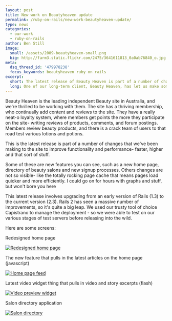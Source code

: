 ```yaml
---
layout: post
title: New work on Beautyheaven update
permalink: /ruby-on-rails/new-work-beautyheaven-update/
type: news
categories:
  - our-work
  - ruby-on-rails
author: Ben Still
image:
  small: /assets/2009-beautyheaven-small.png
  big: http://farm3.static.flickr.com/2475/3641611813_0a0ab76840_o.jpg
meta:
  dsq_thread_id: '479978238'
  focus_keywords: beautyheaven ruby on rails
excerpt:
  short: The latest release of Beauty Heaven is part of a number of changes that we've been making to the site to improve functionality and performance - faster, higher and that sort of stuff.
  long: One of our long-term client, Beauty Heaven, has let us make some snazzy new updates to their super popular website. Think faster, higher and that sort of stuff.
---
```


Beauty Heaven is the leading independent Beauty site in Australia, and we're thrilled to be working with them. The site has a thriving membership, who continually add content and reviews to the site. They have a really neat-o loyalty system, where members get points the more they participate on the site- writing reviews of products, comments, and forum postings. Members review beauty products, and there is a crack team of users to that road test various lotions and potions.

This is the latest release is part of a number of changes that we've been making to the site to improve functionality and performance- faster, higher and that sort of stuff.

Some of these are new features you can see, such as a new home page, directory of beauty salons and new signup processes. Others changes are not so visible- like the totally rocking page cache that means pages load quicker and more efficiently. I could go on for hours with graphs and stuff, but won't bore you here

This latest release involves upgrading from an early version of Rails (1.3) to the current version (2.3). Rails 2 has seen a massive number of improvements, so it's quite a big leap. We used our trusty tool of choice Capistrano to manage the deployment - so we were able to test on our various stages of test servers before releasing into the wild.

Here are some screens:

Redesigned home page

[![Redesigned home page](http://farm3.static.flickr.com/2475/3641611813_0a0ab76840_o.jpg)](http://www.flickr.com/photos/39680059@N08/3641611813/)

The new feature that pulls in the latest articles on the home page (javascript)

[![Home page feed](http://farm4.static.flickr.com/3334/3642419864_9a551acfde_o.jpg)](http://www.flickr.com/photos/39680059@N08/3642419864/)

Latest video widget thing that pulls in video and story excerpts (flash)

[![Video preview widget](http://farm4.static.flickr.com/3351/3642419752_07879b46c9_o.jpg)](http://www.flickr.com/photos/39680059@N08/3642419752/)

Salon directory application

[![Salon directory](http://farm4.static.flickr.com/3031/3642419644_c61fd082bc_o.jpg)](http://www.flickr.com/photos/39680059@N08/3642419644/)
